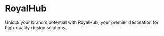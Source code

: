 # RoyalHub
Unlock your brand's potential with RoyalHub, your premier destination for high-quality design solutions.

